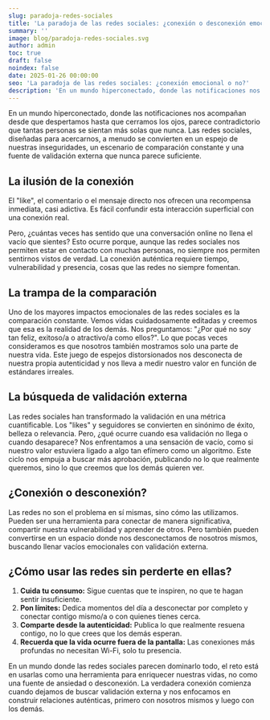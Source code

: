 ```yaml
---
slug: paradoja-redes-sociales
title: 'La paradoja de las redes sociales: ¿conexión o desconexión emocional?'
summary: ''
image: blog/paradoja-redes-sociales.svg
author: admin
toc: true
draft: false
noindex: false
date: 2025-01-26 00:00:00
seo: 'La paradoja de las redes sociales: ¿conexión emocional o no?'
description: 'En un mundo hiperconectado, donde las notificaciones nos acompañan desde que despertamos hasta que cerramos los ojos, parece contradictorio que…'
---
```


En un mundo hiperconectado, donde las notificaciones nos acompañan desde que despertamos hasta que cerramos los ojos, parece contradictorio que tantas personas se sientan más solas que nunca. Las redes sociales, diseñadas para acercarnos, a menudo se convierten en un espejo de nuestras inseguridades, un escenario de comparación constante y una fuente de validación externa que nunca parece suficiente.

## La ilusión de la conexión

El "like", el comentario o el mensaje directo nos ofrecen una recompensa inmediata, casi adictiva. Es fácil confundir esta interacción superficial con una conexión real.

Pero, ¿cuántas veces has sentido que una conversación online no llena el vacío que sientes? Esto ocurre porque, aunque las redes sociales nos permiten estar en contacto con muchas personas, no siempre nos permiten sentirnos vistos de verdad. La conexión auténtica requiere tiempo, vulnerabilidad y presencia, cosas que las redes no siempre fomentan.

## La trampa de la comparación

Uno de los mayores impactos emocionales de las redes sociales es la comparación constante. Vemos vidas cuidadosamente editadas y creemos que esa es la realidad de los demás. Nos preguntamos: "¿Por qué no soy tan feliz, exitoso/a o atractivo/a como ellos?". Lo que pocas veces consideramos es que nosotros también mostramos solo una parte de nuestra vida. Este juego de espejos distorsionados nos desconecta de nuestra propia autenticidad y nos lleva a medir nuestro valor en función de estándares irreales.

## La búsqueda de validación externa

Las redes sociales han transformado la validación en una métrica cuantificable. Los "likes" y seguidores se convierten en sinónimo de éxito, belleza o relevancia. Pero, ¿qué ocurre cuando esa validación no llega o cuando desaparece? Nos enfrentamos a una sensación de vacío, como si nuestro valor estuviera ligado a algo tan efímero como un algoritmo. Este ciclo nos empuja a buscar más aprobación, publicando no lo que realmente queremos, sino lo que creemos que los demás quieren ver.

## ¿Conexión o desconexión?

Las redes no son el problema en sí mismas, sino cómo las utilizamos. Pueden ser una herramienta para conectar de manera significativa, compartir nuestra vulnerabilidad y aprender de otros. Pero también pueden convertirse en un espacio donde nos desconectamos de nosotros mismos, buscando llenar vacíos emocionales con validación externa.

## ¿Cómo usar las redes sin perderte en ellas?

1. **Cuida tu consumo:** Sigue cuentas que te inspiren, no que te hagan sentir insuficiente.
2. **Pon límites:** Dedica momentos del día a desconectar por completo y conectar contigo mismo/a o con quienes tienes cerca.
3. **Comparte desde la autenticidad:** Publica lo que realmente resuena contigo, no lo que crees que los demás esperan.
4. **Recuerda que la vida ocurre fuera de la pantalla:** Las conexiones más profundas no necesitan Wi-Fi, solo tu presencia.

En un mundo donde las redes sociales parecen dominarlo todo, el reto está en usarlas como una herramienta para enriquecer nuestras vidas, no como una fuente de ansiedad o desconexión. La verdadera conexión comienza cuando dejamos de buscar validación externa y nos enfocamos en construir relaciones auténticas, primero con nosotros mismos y luego con los demás.
